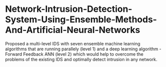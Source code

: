 # Network-Intrusion-Detection-System-Using-Ensemble-Methods-And-Artificial-Neural-Networks
Proposed a multi-level IDS with seven ensemble machine learning algorithms that are running parallely (level 1) and a deep learning algorithm - Forward Feedback ANN (level 2) which would help to overcome the problems of the existing IDS and optimally detect intrusion in any network.
